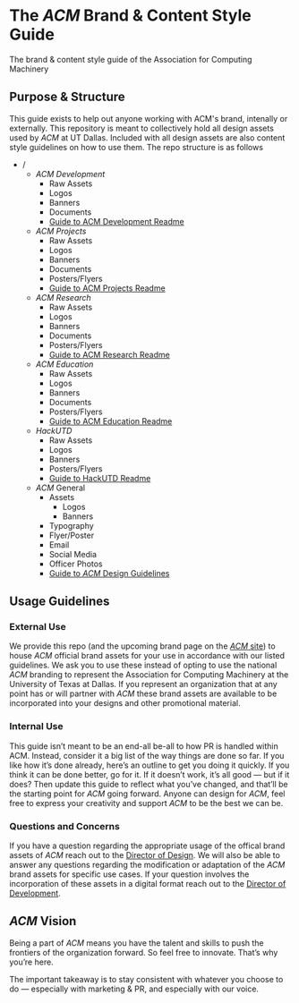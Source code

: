# The _ACM_ Brand &amp; Content Style Guide
The brand &amp; content style guide of the Association for Computing Machinery

## Purpose & Structure
This guide exists to help out anyone working with ACM's brand, intenally or externally. This repository is meant to collectively hold all design assets used by _ACM_ at UT Dallas. Included with all design assets are also content style guidelines on how to use them. The repo structure is as follows

 - /
   - _ACM Development_
     - Raw Assets
     - Logos
     - Banners
     - Documents
     - [Guide to ACM Development Readme](/ACM%20Development/ACM_Development.md)
   - _ACM Projects_
     - Raw Assets
     - Logos
     - Banners
     - Documents
     - Posters/Flyers
     - [Guide to ACM Projects Readme](/ACM%20Projects/ACM_Projects.md)
   - _ACM Research_
     - Raw Assets
     - Logos
     - Banners
     - Documents
     - Posters/Flyers
     - [Guide to ACM Research Readme](/ACM%20Research/ACM_Research.md)
   - _ACM Education_
     - Raw Assets
     - Logos
     - Banners
     - Documents
     - Posters/Flyers
     - [Guide to ACM Education Readme](/ACM%20Education/ACM_Education.md)
   - _HackUTD_
     - Raw Assets
     - Logos
     - Banners
     - Posters/Flyers
     - [Guide to HackUTD Readme](/HackUTD/README.md)
   - _ACM_ General
     - Assets
       - Logos
       - Banners
     - Typography
     - Flyer/Poster
     - Email
     - Social Media
     - Officer Photos
     - [Guide to _ACM_ Design Guidelines](/ACM%20General/ACM_Design.md)

## Usage Guidelines

### External Use
We provide this repo (and the upcoming brand page on the [_ACM_ site](https://www.acmutd.co)) to house _ACM_ official brand assets for your use in accordance with our listed guidelines. We ask you to use these instead of opting to use the national _ACM_ branding to represent the Association for Computing Machinery at the University of Texas at Dallas. If you represent an organization that at any point has or will partner with _ACM_ these brand assets are available to be incorporated into your designs and other promotional material.

### Internal Use
This guide isn’t meant to be an end-all be-all to how PR is handled within ACM. Instead, consider it a big list of the way things are done so far. If you like how it’s done already, here’s an outline to get you doing it quickly. If you think it can be done better, go for it. If it doesn’t work, it’s all good — but if it does? Then update this guide to reflect what you’ve changed, and that’ll be the starting point for _ACM_ going forward. Anyone can design for _ACM_, feel free to express your creativity and support _ACM_ to be the best we can be.

### Questions and Concerns

If you have a question regarding the appropriate usage of the offical brand assets of _ACM_ reach out to the [Director of Design](mailto:comet.acm@gmail.com). We will also be able to answer any questions regarding the modification or adaptation of the _ACM_ brand assets for specific use cases. If your question involves the incorporation of these assets in a digital format reach out to the [Director of Development](mailto:comet.acm@gmail.com). 

## _ACM_ Vision

Being a part of _ACM_ means you have the talent and skills to push the frontiers of the organization forward. So feel free to innovate. That’s why you’re here. 

The important takeaway is to stay consistent with whatever you choose to do — especially with marketing & PR, and especially with our voice. 
